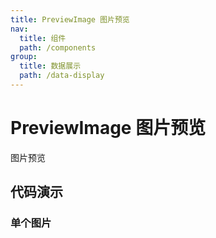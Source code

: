 ```yaml
---
title: PreviewImage 图片预览
nav:
  title: 组件
  path: /components
group:
  title: 数据展示
  path: /data-display
---
```


# PreviewImage 图片预览

图片预览

## 代码演示

### 单个图片

<code src="./demo/demo01.tsx" />
